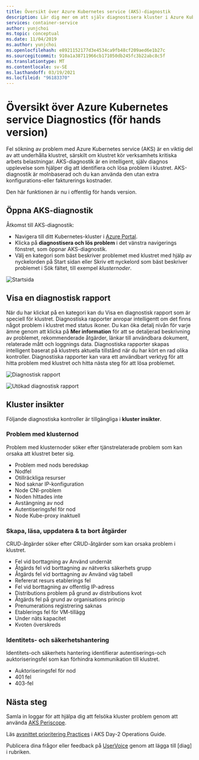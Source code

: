 ```yaml
---
title: Översikt över Azure Kubernetes service (AKS)-diagnostik
description: Lär dig mer om att själv diagnostisera kluster i Azure Kubernetes-tjänsten.
services: container-service
author: yunjchoi
ms.topic: conceptual
ms.date: 11/04/2019
ms.author: yunjchoi
ms.openlocfilehash: e8921152177d3e4534ca9fb48cf209aed6e1b27c
ms.sourcegitcommit: 910a1a38711966cb171050db245fc3b22abc8c5f
ms.translationtype: MT
ms.contentlocale: sv-SE
ms.lasthandoff: 03/19/2021
ms.locfileid: "96183370"
---
```

# <a name="azure-kubernetes-service-diagnostics-preview-overview"></a>Översikt över Azure Kubernetes service Diagnostics (för hands version)

Fel sökning av problem med Azure Kubernetes service (AKS) är en viktig del av att underhålla klustret, särskilt om klustret kör verksamhets kritiska arbets belastningar. AKS-diagnostik är en intelligent, själv diagnos upplevelse som hjälper dig att identifiera och lösa problem i klustret. AKS-diagnostik är molnbaserad och du kan använda den utan extra konfigurations-eller fakturerings kostnader.

Den här funktionen är nu i offentlig för hands version.

## <a name="open-aks-diagnostics"></a>Öppna AKS-diagnostik

Åtkomst till AKS-diagnostik:

- Navigera till ditt Kubernetes-kluster i [Azure Portal](https://portal.azure.com).
- Klicka på **diagnostisera och lös problem** i det vänstra navigerings fönstret, som öppnar AKS-diagnostik.
- Välj en kategori som bäst beskriver problemet med klustret med hjälp av nyckelorden på Start sidan eller Skriv ett nyckelord som bäst beskriver problemet i Sök fältet, till exempel _klusternoder_.

![Startsida](./media/concepts-diagnostics/aks-diagnostics-homepage.png)

## <a name="view-a-diagnostic-report"></a>Visa en diagnostisk rapport

När du har klickat på en kategori kan du Visa en diagnostisk rapport som är speciell för klustret. Diagnostiska rapporter anropar intelligentt om det finns något problem i klustret med status ikoner. Du kan öka detalj nivån för varje ämne genom att klicka på **Mer information** för att se detaljerad beskrivning av problemet, rekommenderade åtgärder, länkar till användbara dokument, relaterade mått och loggnings data. Diagnostiska rapporter skapas intelligent baserat på klustrets aktuella tillstånd när du har kört en rad olika kontroller. Diagnostiska rapporter kan vara ett användbart verktyg för att hitta problem med klustret och hitta nästa steg för att lösa problemet.

![Diagnostisk rapport](./media/concepts-diagnostics/diagnostic-report.png)

![Utökad diagnostisk rapport](./media/concepts-diagnostics/node-issues.png)

## <a name="cluster-insights"></a>Kluster insikter

Följande diagnostiska kontroller är tillgängliga i **kluster insikter**.

### <a name="cluster-node-issues"></a>Problem med klusternod

Problem med klusternoder söker efter tjänstrelaterade problem som kan orsaka att klustret beter sig.

- Problem med nods beredskap
- Nodfel
- Otillräckliga resurser
- Nod saknar IP-konfiguration
- Node CNI-problem
- Noden hittades inte
- Avstängning av nod
- Autentiseringsfel för nod
- Node Kube-proxy inaktuell

### <a name="create-read-update--delete-operations"></a>Skapa, läsa, uppdatera & ta bort åtgärder

CRUD-åtgärder söker efter CRUD-åtgärder som kan orsaka problem i klustret.

- Fel vid borttagning av Använd undernät
- Åtgärds fel vid borttagning av nätverks säkerhets grupp
- Åtgärds fel vid borttagning av Använd väg tabell
- Refererat resurs etablerings fel
- Fel vid borttagning av offentlig IP-adress
- Distributions problem på grund av distributions kvot
- Åtgärds fel på grund av organisations princip
- Prenumerations registrering saknas
- Etablerings fel för VM-tillägg
- Under näts kapacitet
- Kvoten överskreds

### <a name="identity-and-security-management"></a>Identitets- och säkerhetshantering

Identitets-och säkerhets hantering identifierar autentiserings-och auktoriseringsfel som kan förhindra kommunikation till klustret.

- Auktoriseringsfel för nod
- 401 fel
- 403-fel

## <a name="next-steps"></a>Nästa steg

Samla in loggar för att hjälpa dig att felsöka kluster problem genom att använda [AKS Periscope](https://aka.ms/aksperiscope).

Läs [avsnittet prioritering Practices](/azure/architecture/operator-guides/aks/aks-triage-practices) i AKS Day-2 Operations Guide.

Publicera dina frågor eller feedback på [UserVoice](https://feedback.azure.com/forums/914020-azure-kubernetes-service-aks) genom att lägga till [diag] i rubriken.